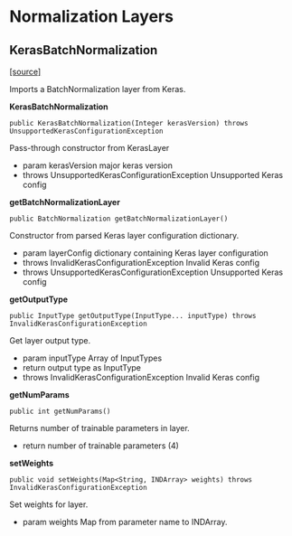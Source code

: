 # Normalization Layers

## KerasBatchNormalization <a href="#kerasbatchnormalization" id="kerasbatchnormalization"></a>

[\[source\]](https://github.com/eclipse/deeplearning4j/tree/master/deeplearning4j/deeplearning4j-modelimport/src/main/java/org/deeplearning4j/nn/modelimport/keras/layers/normalization/KerasBatchNormalization.java)

Imports a BatchNormalization layer from Keras.

**KerasBatchNormalization**

```
public KerasBatchNormalization(Integer kerasVersion) throws UnsupportedKerasConfigurationException
```

Pass-through constructor from KerasLayer

* param kerasVersion major keras version
* throws UnsupportedKerasConfigurationException Unsupported Keras config

**getBatchNormalizationLayer**

```
public BatchNormalization getBatchNormalizationLayer()
```

Constructor from parsed Keras layer configuration dictionary.

* param layerConfig dictionary containing Keras layer configuration
* throws InvalidKerasConfigurationException Invalid Keras config
* throws UnsupportedKerasConfigurationException Unsupported Keras config

**getOutputType**

```
public InputType getOutputType(InputType... inputType) throws InvalidKerasConfigurationException
```

Get layer output type.

* param inputType Array of InputTypes
* return output type as InputType
* throws InvalidKerasConfigurationException Invalid Keras config

**getNumParams**

```
public int getNumParams()
```

Returns number of trainable parameters in layer.

* return number of trainable parameters (4)

**setWeights**

```
public void setWeights(Map<String, INDArray> weights) throws InvalidKerasConfigurationException
```

Set weights for layer.

* param weights Map from parameter name to INDArray.

